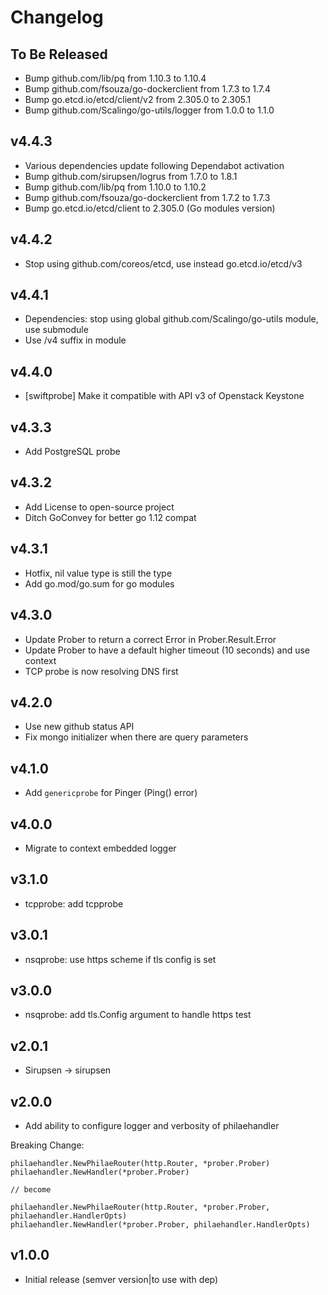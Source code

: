 # Changelog

## To Be Released

* Bump github.com/lib/pq from 1.10.3 to 1.10.4
* Bump github.com/fsouza/go-dockerclient from 1.7.3 to 1.7.4
* Bump go.etcd.io/etcd/client/v2 from 2.305.0 to 2.305.1
* Bump github.com/Scalingo/go-utils/logger from 1.0.0 to 1.1.0

## v4.4.3

* Various dependencies update following Dependabot activation
* Bump github.com/sirupsen/logrus from 1.7.0 to 1.8.1
* Bump github.com/lib/pq from 1.10.0 to 1.10.2
* Bump github.com/fsouza/go-dockerclient from 1.7.2 to 1.7.3
* Bump go.etcd.io/etcd/client to 2.305.0 (Go modules version)

## v4.4.2

* Stop using github.com/coreos/etcd, use instead go.etcd.io/etcd/v3

## v4.4.1

* Dependencies: stop using global github.com/Scalingo/go-utils module, use submodule
* Use /v4 suffix in module

## v4.4.0

* [swiftprobe] Make it compatible with API v3 of Openstack Keystone

## v4.3.3

* Add PostgreSQL probe

## v4.3.2

* Add License to open-source project
* Ditch GoConvey for better go 1.12 compat

## v4.3.1

* Hotfix, nil value type is still the type
* Add go.mod/go.sum for go modules

## v4.3.0

* Update Prober to return a correct Error in Prober.Result.Error
* Update Prober to have a default higher timeout (10 seconds) and use context
* TCP probe is now resolving DNS first

## v4.2.0

* Use new github status API
* Fix mongo initializer when there are query parameters

## v4.1.0

* Add `genericprobe` for Pinger (Ping() error)

## v4.0.0

* Migrate to context embedded logger

## v3.1.0

* tcpprobe: add tcpprobe

## v3.0.1

* nsqprobe: use https scheme if tls config is set

## v3.0.0

* nsqprobe: add tls.Config argument to handle https test

## v2.0.1

* Sirupsen -> sirupsen

## v2.0.0

* Add ability to configure logger and verbosity of philaehandler

Breaking Change:

```
philaehandler.NewPhilaeRouter(http.Router, *prober.Prober)
philaehandler.NewHandler(*prober.Prober)

// become

philaehandler.NewPhilaeRouter(http.Router, *prober.Prober, philaehandler.HandlerOpts)
philaehandler.NewHandler(*prober.Prober, philaehandler.HandlerOpts)
```

## v1.0.0

* Initial release (semver version|to use with dep)
